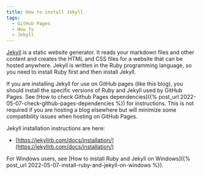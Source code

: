 ```yaml
---
title: How to install Jekyll
tags:
  - GitHub Pages
  - How To
  - Jekyll
---
```


[Jekyll](https://jekyllrb.com/docs/) is a static website generator. It reads your markdown files and other content and creates the HTML and CSS files for a website that can be hosted anywhere. Jekyll is written in the Ruby programming language, so you need to install Ruby first and then install Jekyll. 

If you are installing Jekyll for use on GitHub pages (like this blog), you should install the specific versions of Ruby and Jekyll used by GitHub Pages. See [How to check Github Pages dependencies]({% post_url 2022-05-07-check-github-pages-dependencies %}) for instructions. This is not required if you are hosting a blog elsewhere but will minimize some compatibility issues when hosting on GitHub Pages.

Jekyll installation instructions are here:

* [https://jekyllrb.com/docs/installation/](https://jekyllrb.com/docs/installation/)

For Windows users, see [How to install Ruby and Jekyll on Windows]({% post_url 2022-05-07-install-ruby-and-jekyll-on-windows %}).

